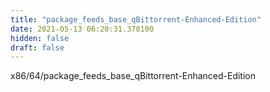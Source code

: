 ```yaml
---
title: "package_feeds_base_qBittorrent-Enhanced-Edition"
date: 2021-05-13 06:20:31.378100
hidden: false
draft: false
---
```


x86/64/package_feeds_base_qBittorrent-Enhanced-Edition

